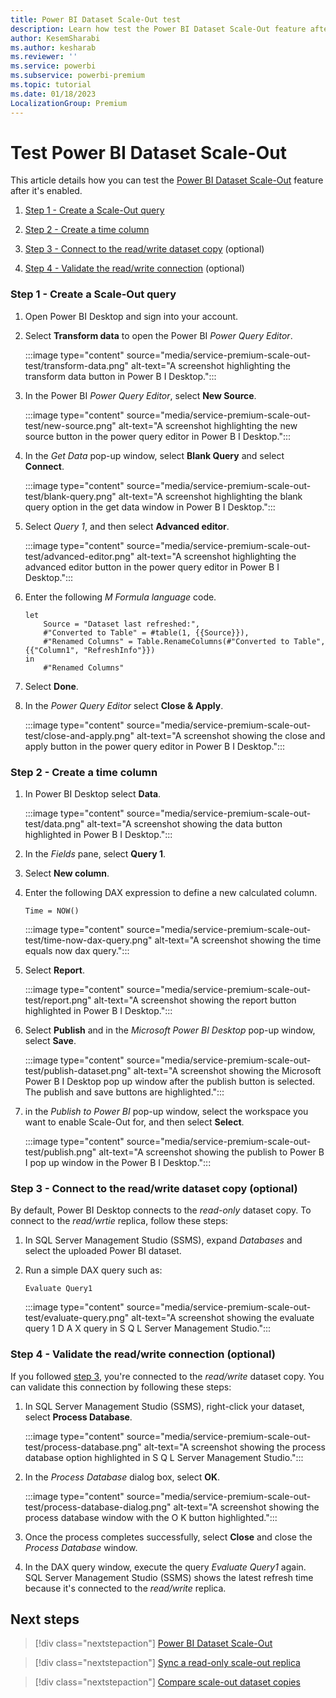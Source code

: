 ```yaml
---
title: Power BI Dataset Scale-Out test
description: Learn how test the Power BI Dataset Scale-Out feature after it's enabled
author: KesemSharabi
ms.author: kesharab
ms.reviewer: ''
ms.service: powerbi
ms.subservice: powerbi-premium
ms.topic: tutorial
ms.date: 01/18/2023
LocalizationGroup: Premium
---
```


# Test Power BI Dataset Scale-Out

This article details how you can test the [Power BI Dataset Scale-Out](service-premium-scale-out.md) feature after it's enabled.

1. [Step 1 - Create a Scale-Out query](#step-1---create-a-scale-out-query)

2. [Step 2 - Create a time column](#step-2---create-a-time-column)

3. [Step 3 - Connect to the read/write dataset copy](#step-3---connect-to-the-readwrite-dataset-copy-optional) (optional)

4. [Step 4 - Validate the read/write connection](#step-4---validate-the-readwrite-connection-optional) (optional)

### Step 1 - Create a Scale-Out query

1. Open Power BI Desktop and sign into your account.

2. Select **Transform data** to open the Power BI *Power Query Editor*.

    :::image type="content" source="media/service-premium-scale-out-test/transform-data.png" alt-text="A screenshot highlighting the transform data button in Power B I Desktop.":::

3. In the Power BI *Power Query Editor*, select **New Source**.

    :::image type="content" source="media/service-premium-scale-out-test/new-source.png" alt-text="A screenshot highlighting the new source button in the power query editor in Power B I Desktop.":::

4. In the *Get Data* pop-up window, select **Blank Query** and select **Connect**.

    :::image type="content" source="media/service-premium-scale-out-test/blank-query.png" alt-text="A screenshot highlighting the blank query option in the get data window in Power B I Desktop.":::

5. Select *Query 1*, and then select **Advanced editor**.

    :::image type="content" source="media/service-premium-scale-out-test/advanced-editor.png" alt-text="A screenshot highlighting the advanced editor button in the power query editor in Power B I Desktop.":::

6. Enter the following *M Formula language* code.

    ```
    let 
        Source = "Dataset last refreshed:",    
        #"Converted to Table" = #table(1, {{Source}}), 
        #"Renamed Columns" = Table.RenameColumns(#"Converted to Table",{{"Column1", "RefreshInfo"}}) 
    in 
        #"Renamed Columns"

7. Select **Done**.

8. In the *Power Query Editor* select **Close & Apply**.

    :::image type="content" source="media/service-premium-scale-out-test/close-and-apply.png" alt-text="A screenshot showing the close and apply button in the power query editor in Power B I Desktop.":::

### Step 2 - Create a time column

1. In Power BI Desktop select **Data**.

    :::image type="content" source="media/service-premium-scale-out-test/data.png" alt-text="A screenshot showing the data button highlighted in Power B I Desktop.":::

2. In the *Fields* pane, select **Query 1**.

3. Select **New column**.

4. Enter the following DAX expression to define a new calculated column.

    ```dax
    Time = NOW()
    ```

    :::image type="content" source="media/service-premium-scale-out-test/time-now-dax-query.png" alt-text="A screenshot showing the time equals now dax query.":::

5. Select **Report**.

    :::image type="content" source="media/service-premium-scale-out-test/report.png" alt-text="A screenshot showing the report button highlighted in Power B I Desktop.":::

6. Select **Publish** and in the *Microsoft Power BI Desktop* pop-up window, select **Save**.

    :::image type="content" source="media/service-premium-scale-out-test/publish-dataset.png" alt-text="A screenshot showing the Microsoft Power B I Desktop pop up window after the publish button is selected. The publish and save buttons are highlighted.":::

7. in the *Publish to Power BI* pop-up window, select the workspace you want to enable Scale-Out for, and then select **Select**.

    :::image type="content" source="media/service-premium-scale-out-test/publish.png" alt-text="A screenshot showing the publish to Power B I pop up window in the Power B I Desktop.":::

### Step 3 - Connect to the read/write dataset copy (optional)

By default, Power BI Desktop connects to the *read-only* dataset copy. To connect to the *read/wrtie* replica, follow these steps:

1. In SQL Server Management Studio (SSMS), expand *Databases* and select the uploaded Power BI dataset.

2. Run a simple DAX query such as:

    ```dax
    Evaluate Query1
    ```

    :::image type="content" source="media/service-premium-scale-out-test/evaluate-query.png" alt-text="A screenshot showing the evaluate query 1 D A X query in S Q L Server Management Studio.":::

### Step 4 - Validate the read/write connection (optional)

If you followed [step 3](#step-3---connect-to-the-readwrite-dataset-copy-optional), you're connected to the *read/write* dataset copy. You can validate this connection by following these steps:

1. In SQL Server Management Studio (SSMS), right-click your dataset, select **Process Database**.

    :::image type="content" source="media/service-premium-scale-out-test/process-database.png" alt-text="A screenshot showing the process database option highlighted in S Q L Server Management Studio.":::

2. In the *Process Database* dialog box, select **OK**.

    :::image type="content" source="media/service-premium-scale-out-test/process-database-dialog.png" alt-text="A screenshot showing the process database window with the O K button highlighted.":::

3. Once the process completes successfully, select **Close** and close the *Process Database* window.

4. In the DAX query window, execute the query *Evaluate Query1* again. SQL Server Management Studio (SSMS) shows the latest refresh time because it's connected to the *read/write* replica.

## Next steps

> [!div class="nextstepaction"]
> [Power BI Dataset Scale-Out](service-premium-scale-out.md)

> [!div class="nextstepaction"]
> [Sync a read-only scale-out replica](service-premium-scale-out-sync-replica.md)

> [!div class="nextstepaction"]
> [Compare scale-out dataset copies](service-premium-scale-out-app.md)
